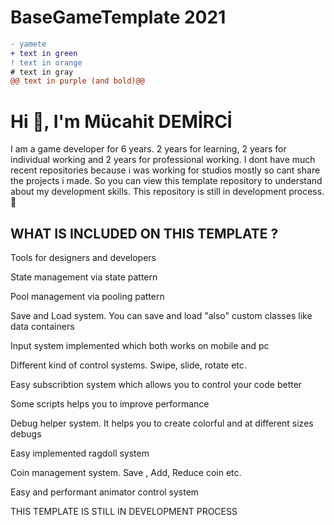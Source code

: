 # BaseGameTemplate 2021
```diff
- yamete
+ text in green
! text in orange
# text in gray
@@ text in purple (and bold)@@
```
<!DOCTYPE html>
<html>

<body>

<div>

<h1> Hi 👋, I'm Mücahit DEMİRCİ </h1>

<p> I am a game developer for 6 years. 2 years for learning, 2 years for individual working and 2 years for professional working. I dont have much recent repositories because i was working for studios mostly so cant share the projects i made. So you can view this template repository to understand about my development skills. This repository is still in development process. 🥳 </p>

<h2> WHAT IS INCLUDED ON THIS TEMPLATE ? </h2>

<p> Tools for designers and developers </p>
<p> State management via state pattern </p>
<p> Pool management via pooling pattern </p>
<p> Save and Load system. You can save and load "also" custom classes like data containers </p>
<p> Input system implemented which both works on mobile and pc </p>
<p> Different kind of control systems. Swipe, slide, rotate etc.  </p>
<p> Easy subscribtion system which allows you to control your code better </p>
<p> Some scripts helps you to improve performance </p>
<p> Debug helper system. It helps you to create colorful and at different sizes debugs </p>
<p> Easy implemented ragdoll system </p>
<p> Coin management system. Save , Add, Reduce coin etc. </p>
<p> Easy and performant animator control system </p>


<p> THIS TEMPLATE IS STILL IN DEVELOPMENT PROCESS </p>

</div>


</body>
</html>
